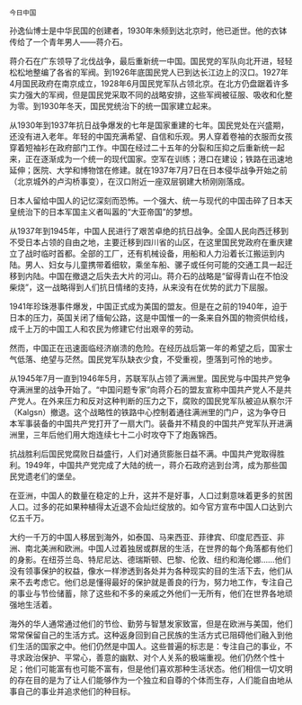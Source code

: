     今日中国 

   孙逸仙博士是中华民国的创建者，1930年朱频到达北京时，他已逝世。他的衣钵传给了一个青年男人——蒋介石。

   蒋介石在广东领导了北伐战争，最后重新统一中国。国民党的军队向北开进，轻轻松松地整编了各省的军阀。到1926年底国民党人已到达长江边上的汉口。1927年4月国民政府在南京成立，1928年6月国民党军队占领北京。在北方仍盘踞着许多实力强大的军阀，但是国民党采取不同的战略安排，这些军阀被征服、吸收和化整为零。到1930年冬天，国民党统治下的统一国家建立起来。

   从1930年到1937年抗日战争爆发的七年是国家重建的七年。国民党处在兴盛期，还没有进入老年。年轻的中国充满希望、自信和乐观。男人穿着卷袖的衣服而女孩穿着短袖衫在政府部门工作。中国在经过二十五年的分裂和压抑之后重新统一起来，正在逐渐成为一个统一的现代国家。空军在训练；港口在建设；铁路在迅速地延伸；医院、大学和博物馆在修建。就在1937年7月7日在日本侵华战争开始之前（北京城外的卢沟桥事变），在汉口附近一座双层钢建大桥刚刚落成。

   日本人留给中国人的记忆深刻而恐怖。一个强大、统一与现代的中国击碎了日本天皇统治下的日本军国主义者叫嚣的“大亚帝国”的梦想。

   从1937年到1945年，中国人民进行了艰苦卓绝的抗日战争。全国人民向西迁移到不受日本占领的自由之地，主要迁移到四川省的山区，在这里国民党政府在重庆建立了战时临时首都。全部的工厂，还有机械设备，用船和人力沿着长江搬运到内陆。男人、妇女与儿童携带着细软，乘坐车船、骡子或任何可能的交通工具一起迁移到内陆。中国在撤退之后失去大片的河山。蒋介石的战略是“留得青山在不怕没柴烧”，这一战略得到人们抗日情绪的支持，从来没有在优势的武力下屈服。

   1941年珍珠港事件爆发，中国正式成为美国的盟友。但是在之前的1940年，迫于日本的压力，英国关闭了缅甸公路，这是中国惟一的一条来自外国的物资供给线，成千上万的中国工人和农民为修建它付出艰辛的劳动。

   然而，中国正在迅速面临经济崩溃的危险。在经历战后第一年的希望之后，国家士气低落、绝望与茫然。国民党军队缺衣少食，不受重视，堕落到可怜的地步。

   从1945年7月一直到1946年5月，苏联军队占领了满洲里。国民党与中国共产党争夺满洲里的战争开始了。“中国问题专家”向蒋介石的盟友宣称中国共产党人不是共产党人。在外来压力和反对这种判断的压力之下，腐败的国民党军队被迫从察尔汗（Kalgsn）撤退。这个战略性的铁路中心控制着通往满洲里的门户，这为争夺日本军事装备的中国共产党打开了一扇大门。装备并不精良的中国共产党军队开进满洲里，三年后他们用大炮连续七十二小时攻夺下了炮轰锦西。

   抗战胜利后国民党腐败日益盛行，人们对通货膨胀日益不满。中国共产党取得胜利。1949年，中国共产党完成了大陆的统一，蒋介石政府逃到台湾，成为那些国民党遗老们的堡垒。

   在亚洲，中国人的数量在稳定的上升，这并不是好事，人口过剩意味着更多的贫困人口。过多的花如果种植得太近退不会灿烂绽放的。如今官方宣布中国人口达到六亿五千万。

   大约一千万的中国人移居到海外，如泰国、马来西亚、菲律宾、印度尼西亚、非洲、南北美洲和欧洲。中国人过着独居或群居的生活，在世界的每个角落都有他们的身影。在纽芬兰岛、特尼尼达、德瑞斯顿、巴黎、伦敦、纽约和海伦娜……他们没有领事保护的权益，像水一样渗透到各处并为各种现实的目的生活下去，他们从来不去考虑它。他们总是懂得最好的保护就是善良的行为，努力地工作，专注自己的事业与节俭储蓄，除了这些和不多的亲戚之外他们一无所有，他们在世界各地顽强地生活着。

   海外的华人通常通过他们的节俭、勤劳与智慧发家致富，但是在欧洲与美国，他们常常保留自己的生活方式。这种返身回到自己民族的生活方式已阻碍他们融入到他们生活的国家之中。他们仍然是中国人。这些普遍的标志是：专注自己的事业，不寻求政治保护、平常心，善意的幽默、对个人关系的极端重视。他们仍然个性十足；他们可能富有也可能不富有，但是他们喜欢那种生活状态。他们相信一切文明的存在目的是为了让人们能够作为一个独立和自尊的个体而生存，人们能自由地从事自己的事业并追求他们的种目标。

